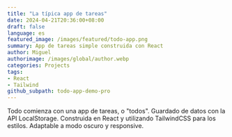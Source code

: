```yaml
---
title: "La típica app de tareas"
date: 2024-04-21T20:36:00+08:00
draft: false
language: es
featured_image: /images/featured/todo-app.png
summary: App de tareas simple construida con React
author: Miguel
authorimage: /images/global/author.webp
categories: Projects
tags:
- React
- Tailwind
github_subpath: todo-app-demo-pro
---
```


Todo comienza con una app de tareas, o "todos". Guardado de datos con la API LocalStorage. Construida en React y utilizando TailwindCSS para los estilos. Adaptable a modo oscuro y responsive.